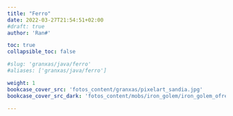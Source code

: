 ```yaml
---
title: "Ferro"
date: 2022-03-27T21:54:51+02:00
#draft: true
author: 'Ran#'

toc: true
collapsible_toc: false

#slug: 'granxas/java/ferro'
#aliases: ['granxas/java/ferro']

weight: 1
bookcase_cover_src: 'fotos_content/granxas/pixelart_sandia.jpg'
bookcase_cover_src_dark: 'fotos_content/mobs/iron_golem/iron_golem_ofrecendo_flor2.png'

---
```

